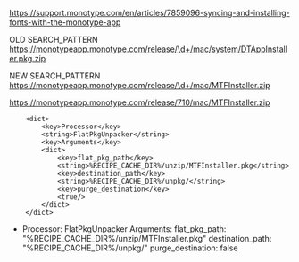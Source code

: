 
https://support.monotype.com/en/articles/7859096-syncing-and-installing-fonts-with-the-monotype-app



OLD
<key>SEARCH_PATTERN</key>
<string>https://monotypeapp.monotype.com/release/\d+/mac/system/DTAppInstaller.pkg.zip</string>

NEW
<key>SEARCH_PATTERN</key>
<string>https://monotypeapp.monotype.com/release/\d+/mac/MTFInstaller.zip</string>

https://monotypeapp.monotype.com/release/710/mac/MTFInstaller.zip


        <dict>
            <key>Processor</key>
            <string>FlatPkgUnpacker</string>
            <key>Arguments</key>
            <dict>
                <key>flat_pkg_path</key>
                <string>%RECIPE_CACHE_DIR%/unzip/MTFInstaller.pkg</string>
                <key>destination_path</key>
                <string>%RECIPE_CACHE_DIR%/unpkg/</string>
                <key>purge_destination</key>
                <true/>
            </dict>
        </dict>
        

  - Processor: FlatPkgUnpacker
    Arguments:
        flat_pkg_path: "%RECIPE_CACHE_DIR%/unzip/MTFInstaller.pkg"
        destination_path: "%RECIPE_CACHE_DIR%/unpkg/"
        purge_destination: false
